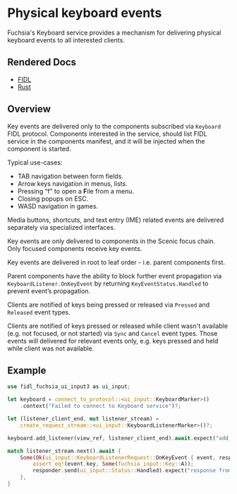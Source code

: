 # Physical keyboard events

Fuchsia's Keyboard service provides a mechanism for delivering physical keyboard
events to all interested clients.

## Rendered Docs

* [FIDL](https://fuchsia.dev/reference/fidl/fuchsia.ui.input3)
* [Rust](https://fuchsia-docs.firebaseapp.com/rust/fidl_fuchsia_ui_input3/index.html)

## Overview

Key events are delivered only to the components subscribed via `Keyboard` FIDL
protocol. Components interested in the service, should list FIDL service in the
components manifest, and it will be injected when the component is started.

Typical use-cases:

* TAB navigation between form fields.
* Arrow keys navigation in menus, lists.
* Pressing “f” to open a **F**ile from a menu.
* Closing popups on ESC.
* WASD navigation in games.

Media buttons, shortcuts, and text entry (IME) related events are delivered
separately via specialized interfaces.

Key events are only delivered to components in the Scenic focus chain.
Only focused components receive key events.

Key events are delivered in root to leaf order - i.e. parent components first.

Parent components have the ability to block further event propagation via
`KeyboardListener.OnKeyEvent` by returning `KeyEventStatus.Handled` to prevent
event’s propagation.

Clients are notified of keys being pressed or released via `Pressed` and
`Released` event types.

Clients are notified of keys pressed or released while client wasn't available
(e.g. not focused, or not started) via `Sync` and `Cancel` event types. Those
events will delivered for relevant events only, e.g. keys pressed and held while
client was not available.

## Example

```rust
use fidl_fuchsia_ui_input3 as ui_input;

let keyboard = connect_to_protocol::<ui_input::KeyboardMarker>()
    .context("Failed to connect to Keyboard service")?;

let (listener_client_end, mut listener_stream) =
    create_request_stream::<ui_input::KeyboardListenerMarker>()?;

keyboard.add_listener(view_ref, listener_client_end).await.expect("add_listener");

match listener_stream.next().await {
    Some(Ok(ui_input::KeyboardListenerRequest::OnKeyEvent { event, responder, .. })) => {
        assert_eq!(event.key, Some(fuchsia_input::Key::A));
        responder.send(ui_input::Status::Handled).expect("response from key listener")
    },
}
```
